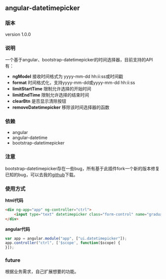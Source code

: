 ## angular-datetimepicker
### 版本
version 1.0.0
### 说明
一个基于angular、bootstrap-datetimepicker的时间选择器，目前支持的API有：  
- **ngModel** 接收时间格式为 yyyy-mm-dd hh:ii:ss或时间戳  
- **format** 时间格式化，支持yyyy-mm-dd或yyyy-mm-dd hh:ii:ss  
- **limitStartTime** 限制允许选择的开始时间  
- **limitEndTime** 限制允许选择的结束时间  
- **clearBtn** 是否显示清除按钮  
- **removeDatetimepicker** 移除该时间选择器的函数

### 依赖

- angular
- angular-datetime
- bootstrap-datetimepicker

### 注意

bootstrap-datetimepicker存在一些bug，所有基于此插件fork一个新的版本修复已知的bug，可以去我的[github](https://github.com/linjinying/bootstrap-datetimepicker)下载。

### 使用方式  

**html代码**  
```html
<div ng-app="app" ng-controller="ctrl">
	<input type="text" datetimepicker class="form-control" name="graduationDate" ng-model="graduationDate" placeholder="请输入毕业时间" required readonly="readonly"/>
</div>
```

**angular代码**  
```javascript
var app = angular.module("app", ["ui.datetimepicker"]);
app.controller("ctrl", ['$scope', function($scope) {
}]);
```
### future
根据业务需求，自己扩展想要的功能。